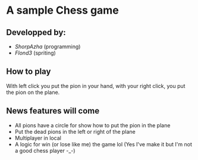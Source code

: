 # A sample Chess game
## Developped by:
* _ShorpAzha_ (programming)
* _Flond3_ (spriting)
## How to play
With left click you put the pion in your hand, with your right click, you put the pion on the plane.
## News features will come
* All pions have a circle for show how to put the pion in the plane
* Put the dead pions in the left or right of the plane
* Multiplayer in local
* A logic for win (or lose like me) the game lol
(Yes I've make it but I'm not a good chess player -_-)